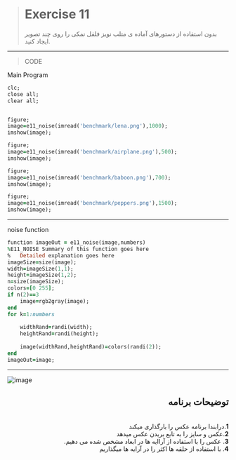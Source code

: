 
> # Exercise 11
>بدون استفاده از دستورهای آماده ی متلب نویز فلفل نمکی را روی چند تصویر ایجاد کنید.
***
>CODE

Main Program
```ruby
clc;
close all;
clear all;


figure;
image=e11_noise(imread('benchmark/lena.png'),1000);
imshow(image);

figure;
image=e11_noise(imread('benchmark/airplane.png'),500);
imshow(image);

figure;
image=e11_noise(imread('benchmark/baboon.png'),700);
imshow(image);

figure;
image=e11_noise(imread('benchmark/peppers.png'),1500);
imshow(image);
```
****
noise function
```ruby
function imageOut = e11_noise(image,numbers)
%E11_NOISE Summary of this function goes here
%   Detailed explanation goes here
imageSize=size(image);
width=imageSize(1,1);
height=imageSize(1,2);
n=size(imageSize);
colors=[0 255];
if n(2)==3
    image=rgb2gray(image);
end
for k=1:numbers
    
    widthRand=randi(width);
    heightRand=randi(height);
    
    image(widthRand,heightRand)=colors(randi(2));
end
imageOut=image;
```
***


![image](https://user-images.githubusercontent.com/48456571/113306824-bb410c80-9319-11eb-9b0d-c203fd0184c2.png)


<div dir="rtl">
<h2>توضیحات برنامه</h2> <br />
 <b>1</b>.درابندا برنامه عکس را بارگذاری میکند<br />
<b>2</b>.عکس و سایز  را به تابع بریدن عکس میدهد <br />
<b>3</b>. عکس را با استفاده از آراایه ها در ابعاد مشخص شده می دهیم.<br />
<b>4</b>. با استفاده از حلقه ها اکثر را در آرایه ها میگذاریم
    
</div>

